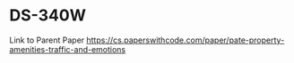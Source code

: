 # DS-340W

Link to Parent Paper
https://cs.paperswithcode.com/paper/pate-property-amenities-traffic-and-emotions
